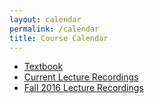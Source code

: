```yaml
---
layout: calendar
permalink: /calendar
title: Course Calendar
---
```


- [Textbook](http://vr.cs.uiuc.edu)
- [Current Lecture Recordings](https://echo360.org/)
- [Fall 2016 Lecture Recordings](https://recordings.engineering.illinois.edu:8443/ess/portal/section/522cee14-3fb9-4bf4-8bfe-91549bff3638)
